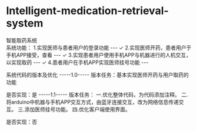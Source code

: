 # Intelligent-medication-retrieval-system
智能取药系统  
系统功能：
1.实现医师与患者用户的登录功能 --- ✓
2.实现医师开药，患者用户于手机APP接受，查看 --- ✓
3.实现患者用户使用手机APP与机器进行的人机交互，以实现取药 --- ✓
4.患者用户在手机APP实现医师挂号功能 --- 

系统代码的版本及优化
-----1.0-----
版本任务：基本实现医师开药与用户取药的功能

是否实现：是
-----1.1-----
版本任务：
        一.优化整体代码，为代码添加注释。
        二.将arduino中机器与手机APP交互方式，由蓝牙连接交互，改为网络信息传递交互。
        三.添加医师挂号功能。
        四.优化客户端使用界面。

是否实现：否
